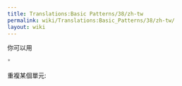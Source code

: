 ```yaml
---
title: Translations:Basic Patterns/38/zh-tw
permalink: wiki/Translations:Basic_Patterns/38/zh-tw/
layout: wiki
---
```


你可以用

``` Haskell
*
```

重複某個單元:
